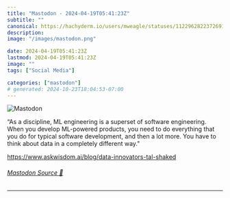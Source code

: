 ```yaml
---
title: "Mastodon - 2024-04-19T05:41:23Z"
subtitle: ""
canonical: https://hachyderm.io/users/mweagle/statuses/112296282237269128
description:
image: "/images/mastodon.png"

date: 2024-04-19T05:41:23Z
lastmod: 2024-04-19T05:41:23Z
image: ""
tags: ["Social Media"]

categories: ["mastodon"]
# generated: 2024-10-23T18:04:53-07:00
---
```

![Mastodon](/images/mastodon.png)

<p>“As a discipline, ML engineering is a superset of software engineering. When you develop ML-powered products, you need to do everything that you do for typical software development, and then a lot more. You have to think about data in a completely different way.&quot;</p><p><a href="https://www.askwisdom.ai/blog/data-innovators-tal-shaked" target="_blank" rel="nofollow noopener noreferrer" translate="no"><span class="invisible">https://www.</span><span class="ellipsis">askwisdom.ai/blog/data-innovat</span><span class="invisible">ors-tal-shaked</span></a></p>


###### [Mastodon Source 🐘](https://hachyderm.io/@mweagle/112296282237269128)

___

